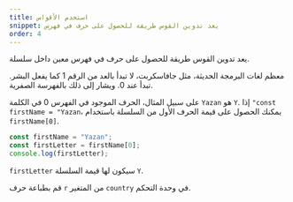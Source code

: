 ```yaml
---
title: استخدم الأقواس
snippet: يعد تدوين القوس طريقة للحصول على حرف في فهرس
order: 4
---
```


يعد تدوين القوس طريقة للحصول على حرف في فهرس معين داخل سلسلة.

معظم لغات البرمجة الحديثة، مثل جافاسكربت، لا تبدأ بالعد من الرقم 1 كما يفعل
البشر. تبدأ عند 0. ويشار إلى ذلك بالفهرسة الصفرية.

على سبيل المثال، الحرف الموجود في الفهرس 0 في الكلمة `Yazan` هو `Y`. إذا
`"const firstName = "Yazan`، يمكنك الحصول على قيمة الحرف الأول من السلسلة
باستخدام `firstName[0]`.

```js
const firstName = "Yazan";
const firstLetter = firstName[0];
console.log(firstLetter);
```

`firstLetter` سيكون لها قيمة السلسلة `Y`.

<div class="quiz">
قم بطباعة حرف <code>r</code> من المتغير <code>country</code> في وحدة التحكم.
</div>
